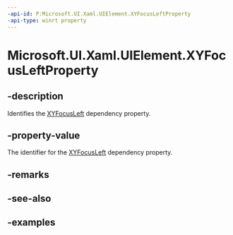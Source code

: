 ```yaml
---
-api-id: P:Microsoft.UI.Xaml.UIElement.XYFocusLeftProperty
-api-type: winrt property
---
```


# Microsoft.UI.Xaml.UIElement.XYFocusLeftProperty

<!--
public static Microsoft.UI.Xaml.DependencyProperty XYFocusLeftProperty { get; }
-->

## -description

Identifies the [XYFocusLeft](uielement_xyfocusleft.md) dependency property.

## -property-value

The identifier for the [XYFocusLeft](uielement_xyfocusleft.md) dependency property.

## -remarks

## -see-also

## -examples
